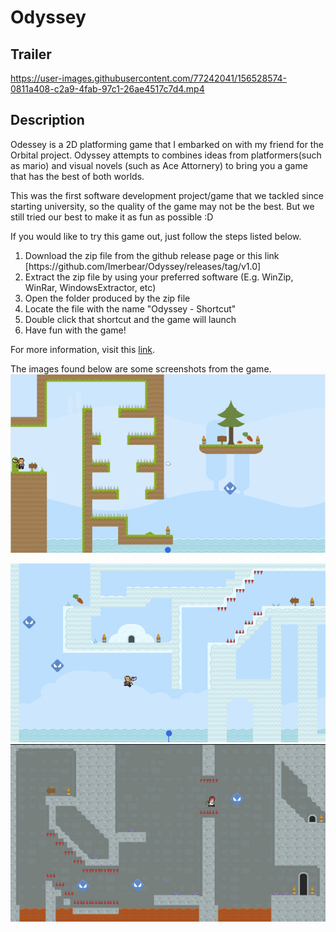 # Odyssey

## Trailer

https://user-images.githubusercontent.com/77242041/156528574-0811a408-c2a9-4fab-97c1-26ae4517c7d4.mp4

## Description
Odessey is a 2D platforming game that I embarked on with my friend for the Orbital project. Odyssey attempts to combines ideas from platformers(such as mario) and visual novels (such as Ace Attornery) to bring you a game that has the best of both worlds.

This was the first software development project/game that we tackled since starting university, so the quality of the game may not be the best. But we still tried our best to make it as fun as possible :D

If you would like to try this game out, just follow the steps listed below.

<ol>
  <li> Download the zip file from the github release page or this link [https://github.com/Imerbear/Odyssey/releases/tag/v1.0] </li>
  <li> Extract the zip file by using your preferred software (E.g. WinZip, WinRar, WindowsExtractor, etc)</li>
  <li> Open the folder produced by the zip file</li>
  <li> Locate the file with the name "Odyssey - Shortcut"</li>
  <li> Double click that shortcut and the game will launch</li>
  <li> Have fun with the game!</li>
</ol>

For more information, visit this [link](https://github.com/Imerbear/Odyssey/blob/main/Odyssey%20Milestone%203%20ReadMe.pdf).

The images found below are some screenshots from the game.
<img src="Images/Odyssey_Plains.png" width="600">

<img src="Images/Odyssey_Mountains.png" width="600">

<img src="Images/Odyssey_Trials.png" width="600">
